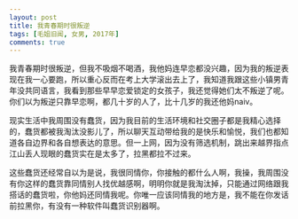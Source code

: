 ```yaml
---
layout: post
title: 我青春期时很叛逆
tags: [毛姐旧闻, 女男, 2017年]
comments: true
---
```


我青春期时很叛逆，但我不吸烟不喝酒，我他妈连早恋都没兴趣，因为我的叛逆表现在我一心要跑，所以重心反而在考上大学滚出去上了，我知道我跟这些小镇男青年没共同语言，我看到那些早早恋爱锁定的女孩子，我还觉得她们太不叛逆了呢。你们以为叛逆只靠早恋啊，都几十岁的人了，比十几岁的我还他妈naiv。

现实生活中我周围没有蠢货，因为我目前的生活环境和社交圈子都是我精心选择的，蠢货都被我淘汰没影儿了，所以聊天互动带给我的是快乐和愉悦，我们也都知道各自边界和各自想表达的意思。但一上网，因为没有筛选机制，跳出来越界指点江山丢人现眼的蠢货实在是太多了，拉黑都拉不过来。

这些蠢货还经常自以为是说，我很同情你，你接触的都什么人啊，我操，我周围没有你这样的蠢货靠同情别人找优越感啊，明明你就是我淘汰掉，只能通过网络跟我搭话的蠢货啦，你他妈还同情我呢。你唯一应该同情我的地方是，我不能在你发话前拉黑你，有没有一种软件叫蠢货识别器啊。
